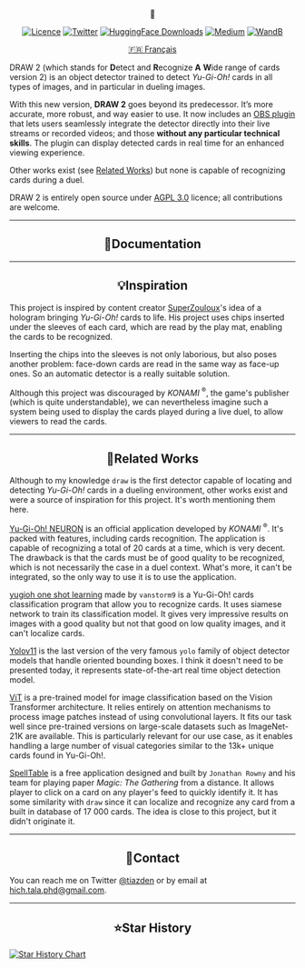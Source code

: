 <div align="center">
    <p>
        👀
        <!img src="">
    </p>


<div>

[![Licence](https://img.shields.io/pypi/l/ultralytics)](LICENSE)
[![Twitter](https://badgen.net/badge/icon/twitter?icon=twitter&label)](https://twitter.com/tiazden)
[![HuggingFace Downloads](https://img.shields.io/badge/dynamic/json?url=https%3A%2F%2Fhuggingface.co%2Fapi%2Fmodels%2FHichTala%2Fdraw2&query=%24.downloads&logo=huggingface&label=downloads&color=%23FFD21E)](https://huggingface.co/HichTala/draw2)
[![Medium](https://img.shields.io/badge/Medium-12100E?style=flat&logo=medium&logoColor=white)](https://medium.com/@hich.tala.phd/how-i-trained-a-model-to-detect-and-recognise-a-wide-range-of-yu-gi-oh-cards-6ea71da007fd)
[![WandB](https://img.shields.io/badge/visualize_in-W%26B-yellow?logo=weightsandbiases&color=%23FFBE00)](https://wandb.ai/hich_/draw)


[🇫🇷 Français](README_fr.md)


</div>

</div>

DRAW 2 (which stands for **D**etect and **R**ecognize **A** **W**ide range of cards version 2) is an object detector
trained to detect _Yu-Gi-Oh!_ cards in all types of images, and in particular in dueling images.

With this new version, **DRAW 2** goes beyond its predecessor. It’s more accurate, more robust, and way easier to use. 
It now includes an [OBS plugin](https://github.com/HichTala/draw2-obsplugin) that lets users seamlessly integrate the 
detector directly into their live streams or recorded videos; and those **without any particular technical skills**.
The plugin can display detected cards in real time for an enhanced viewing experience.

Other works exist (see [Related Works](#div-aligncenterrelated-worksdiv)) but none is capable of recognizing cards during a duel.

DRAW 2 is entirely open source under [AGPL 3.0](LICENSE) licence; all contributions are welcome.

---
## <div align="center">📄Documentation</div>

---
## <div align="center">💡Inspiration</div>

This project is inspired by content creator [SuperZouloux](https://www.youtube.com/watch?v=64-LfbggqKI)'s idea of a hologram bringing _Yu-Gi-Oh!_ cards to life. 
His project uses chips inserted under the sleeves of each card, 
which are read by the play mat, enabling the cards to be recognized.

Inserting the chips into the sleeves is not only laborious, but also poses another problem: 
face-down cards are read in the same way as face-up ones. 
So an automatic detector is a really suitable solution.

Although this project was discouraged by _KONAMI_ <sup>®</sup>, the game's publisher (which is quite understandable),
we can nevertheless imagine such a system being used to display the cards played during a live duel, 
to allow viewers to read the cards.

---
## <div align="center">🔗Related Works</div>

Although to my knowledge `draw` is the first detector capable of locating and detecting _Yu-Gi-Oh!_ cards in a dueling environment, 
other works exist and were a source of inspiration for this project. It's worth mentioning them here.

[Yu-Gi-Oh! NEURON](https://www.konami.com/games/eu/fr/products/yugioh_neuron/) is an official application developed by _KONAMI_ <sup>®</sup>.
It's packed with features, including cards recognition. The application is capable of recognizing a total of 20 cards at a time, which is very decent. 
The drawback is that the cards must be of good quality to be recognized, which is not necessarily the case in a duel context. 
What's more, it can't be integrated, so the only way to use it is to use the application.

[yugioh one shot learning](https://github.com/vanstorm9/yugioh-one-shot-learning) made by `vanstorm9` is a 
Yu-Gi-Oh! cards classification program that allow you to recognize cards. It uses siamese network to train its classification
model. It gives very impressive results on images with a good quality but not that good on low quality images, and it 
can't localize cards.

[Yolov11](https://github.com/ultralytics/ultralytics) is the last version of the very famous `yolo` family of object detector models that handle oriented bounding boxes.
I think it doesn't need to be presented today, it represents state-of-the-art real time object detection model.

[ViT](https://arxiv.org/pdf/2010.11929.pdf) is a pre-trained model for image classification based on the Vision Transformer architecture. 
It relies entirely on attention mechanisms to process image patches instead of using convolutional layers. 
It fits our task well since pre-trained versions on large-scale datasets such as ImageNet-21K are available. 
This is particularly relevant for our use case, as it enables handling a large number of visual categories similar to the 13k+ unique cards found in Yu-Gi-Oh!.

[SpellTable](https://spelltable.wizards.com/) is a free application designed and built by `Jonathan Rowny` and his team for playing paper _Magic: The Gathering_ from a distance. 
It allows player to click on a card on any player's feed to quickly identify it. 
It has some similarity with `draw` since it can localize and recognize any card from a built in database of 17 000 cards.
The idea is close to this project, but it didn't originate it.

---
## <div align="center">💬Contact</div>

You can reach me on Twitter [@tiazden](https://twitter.com/tiazden) or by email at [hich.tala.phd@gmail.com](mailto:hich.tala.phd@gmail.com).

---
## <div align="center">⭐Star History</div>

[![Star History Chart](https://api.star-history.com/svg?repos=hichtala/draw2&type=date&legend=top-left)](https://www.star-history.com/#hichtala/draw2&type=date&legend=top-left)